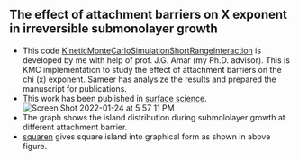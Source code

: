 ## The effect of attachment barriers on X exponent in irreversible submonolayer growth
+ This code [KineticMonteCarloSimulationShortRangeInteraction](ShortRangeInteractionKMC.c) is developed by me with help of prof. J.G. Amar (my Ph.D. advisor). This is KMC implementation to study the effect of attachment barriers on the chi (x) exponent. Sameer has analysize the results and prepared the manuscript for publications. 
+ This work has been published in [surface science](https://www.sciencedirect.com/science/article/pii/S0039602821001424).
![Screen Shot 2022-01-24 at 5 57 11 PM](https://user-images.githubusercontent.com/42945839/150878841-951d9b16-8797-4a57-9599-2fbd150ba095.png)
+ The graph shows the island distribution during submololayer growth at different attachment barrier. 
+ [squaren](squaren.c) gives square island into graphical form as shown in above figure. 
